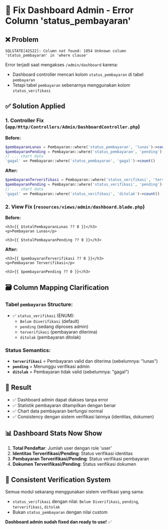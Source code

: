 # 🔧 Fix Dashboard Admin - Error Column 'status_pembayaran' 

## ❌ **Problem**
```
SQLSTATE[42S22]: Column not found: 1054 Unknown column 'status_pembayaran' in 'where clause'
```

Error terjadi saat mengakses `/admin/dashboard` karena:
- Dashboard controller mencari kolom `status_pembayaran` di tabel `pembayaran`
- Tetapi tabel `pembayaran` sebenarnya menggunakan kolom `status_verifikasi`

## ✅ **Solution Applied**

### 1. **Controller Fix** (`app/Http/Controllers/Admin/DashboardController.php`)
**Before:**
```php
$pembayaranLunas = Pembayaran::where('status_pembayaran', 'lunas')->count();
$pembayaranPending = Pembayaran::where('status_pembayaran', 'pending')->count();
// ... chart data
'gagal' => Pembayaran::where('status_pembayaran', 'gagal')->count()
```

**After:**
```php
$pembayaranTerverifikasi = Pembayaran::where('status_verifikasi', 'terverifikasi')->count();
$pembayaranPending = Pembayaran::where('status_verifikasi', 'pending')->count();
// ... chart data
'gagal' => Pembayaran::where('status_verifikasi', 'ditolak')->count()
```

### 2. **View Fix** (`resources/views/admin/dashboard.blade.php`)
**Before:**
```blade
<h3>{{ $totalPembayaranLunas ?? 0 }}</h3>
<p>Pembayaran Lunas</p>

<h3>{{ $totalPembayaranPending ?? 0 }}</h3>
```

**After:**
```blade
<h3>{{ $pembayaranTerverifikasi ?? 0 }}</h3>
<p>Pembayaran Terverifikasi</p>

<h3>{{ $pembayaranPending ?? 0 }}</h3>
```

## 🗃️ **Column Mapping Clarification**

### Tabel `pembayaran` Structure:
- ✅ `status_verifikasi` (ENUM): 
  - `Belum Diverifikasi` (default)
  - `pending` (sedang diproses admin)
  - `terverifikasi` (pembayaran diterima)
  - `ditolak` (pembayaran ditolak)

### Status Semantics:
- **`terverifikasi`** = Pembayaran valid dan diterima (sebelumnya: "lunas")
- **`pending`** = Menunggu verifikasi admin
- **`ditolak`** = Pembayaran tidak valid (sebelumnya: "gagal")

## 🎯 **Result**
- ✅ Dashboard admin dapat diakses tanpa error
- ✅ Statistik pembayaran ditampilkan dengan benar
- ✅ Chart data pembayaran berfungsi normal
- ✅ Consistency dengan sistem verifikasi lainnya (identitas, dokumen)

## 📊 **Dashboard Stats Now Show**
1. **Total Pendaftar**: Jumlah user dengan role 'user'
2. **Identitas Terverifikasi/Pending**: Status verifikasi identitas
3. **Pembayaran Terverifikasi/Pending**: Status verifikasi pembayaran
4. **Dokumen Terverifikasi/Pending**: Status verifikasi dokumen

## 🔄 **Consistent Verification System**
Semua modul sekarang menggunakan sistem verifikasi yang sama:
- `status_verifikasi` dengan nilai: `Belum Diverifikasi`, `pending`, `terverifikasi`, `ditolak`
- Bukan `status_pembayaran` dengan nilai custom

**Dashboard admin sudah fixed dan ready to use!** ✅
